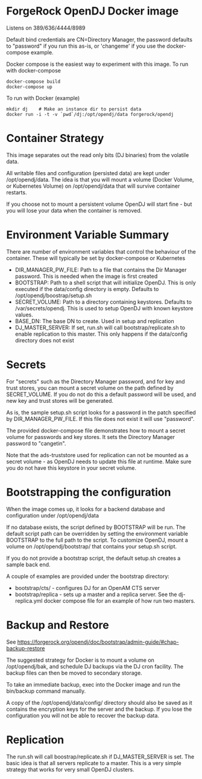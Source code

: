 # ForgeRock OpenDJ Docker image

Listens on 389/636/4444/8989

Default bind credentials are CN=Directory Manager, the password defaults to "password"
if you run this as-is, or 'changeme' if you use the docker-compose example. 


Docker compose is the easiest way to experiment with this image. To run with docker-compose

```
docker-compose build
docker-compose up 
```

To run with Docker (example)
```
mkdir dj    # Make an instance dir to persist data
docker run -i -t -v `pwd`/dj:/opt/opendj/data forgerock/opendj
```

# Container Strategy 

This image separates out the read only bits (DJ binaries) from the volatile data.

All writable files and configuration (persisted data) are kept under /opt/opendj/data. The idea is that you will mount 
a volume (Docker Volume, or Kubernetes Volume) on /opt/opendj/data that will survive container restarts.

If you choose not to mount a persistent volume OpenDJ will start fine - but you will lose your data when the container 
 is removed.
 
# Environment Variable Summary

There are number of environment variables that control the behaviour of the container. These 
will typically be set by docker-compose or Kubernetes

* DIR_MANAGER_PW_FILE: Path to a file that contains the Dir Manager password. This is needed when the image is
first created
* BOOTSTRAP:  Path to a shell script that will initialize OpenDJ. This is only executed if the data/config
directory is empty. Defaults to /opt/opendj/boostrap/setup.sh
* SECRET_VOLUME:  Path to a directory containing keystores. Defaults to /var/secrets/opendj. This is used
to setup OpenDJ with known keystore values.
* BASE_DN: The base DN to create. Used in setup and replication
* DJ_MASTER_SERVER: If set, run.sh will call bootstrap/replicate.sh to enable replication to 
this master. This only happens if the data/config directory does not exist

 
# Secrets
 
For "secrets" such as the Directory Manager password, and for key and trust stores, you 
can mount a secret volume on the path defined by SECRET_VOLUME. If you do not do this a default password
will be used, and new key and trust stores will be generated. 

As is, the sample setup.sh script looks for a password in the patch specified by DIR_MANAGER_PW_FILE. If this file does
not exist it will use "password". 

The provided docker-compose file demonstrates how to mount a secret volume for passwords and key stores. It
sets the Directory Manager password to "cangetin". 

Note that the ads-truststore used for replication can not be mounted as a secret volume - as OpenDJ
needs to update this file at runtime. Make sure you do not have this keystore in your secret volume.


# Bootstrapping the configuration

When the image comes up, it looks for a backend database and configuration
under /opt/opendj/data

If no database exists, the script defined by BOOTSTRAP will be
run.  The default script path can be overridden by setting the environment
variable BOOTSTRAP to the full path to the script.  To customize OpenDJ, 
mount a volume on /opt/opendj/bootstrap/ that contains your setup.sh
script. 
 
If you do not provide a bootstrap script, the default setup.sh creates a sample back end.

A couple of examples are provided under the bootstrap directory:

* bootstrap/cts/  - configures DJ for an OpenAM CTS server 
* bootstrap/replica - sets up a master and a replica server. See the dj-replica.yml
docker compose file for an example of how run two masters.


# Backup  and Restore


See https://forgerock.org/opendj/doc/bootstrap/admin-guide/#chap-backup-restore 

The suggested strategy for Docker is to mount a volume on /opt/opendj/bak, and schedule DJ backups via the DJ cron 
facility. The backup files can then be moved to secondary storage. 

To take an immediate backup,  exec into the Docker image and run the bin/backup command manually.

A copy of the /opt/opendj/data/config/ directory should also be saved as it contains the encryption keys for the server and the backup. If you lose the configuration you will not be able to recover the backup data. 

# Replication 

The run.sh will call boostrap/replicate.sh if DJ_MASTER_SERVER is set. The basic idea is that all servers
replicate to a master. This is a very simple strategy that works for very small OpenDJ clusters.

